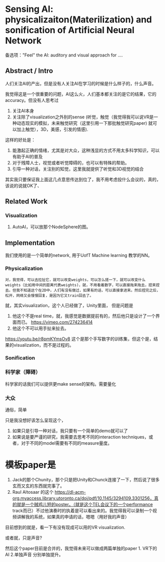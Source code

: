 # Sensing AI: physicalizaiton(Materilization) and sonification of Artificial Neural Network
备选项："Feel" the AI: auditory and visual approach for ....


## Abstract / Intro
人们关注AI的产出，但是没有人关注AI在学习的时候是什么样子的，什么声音。

我觉得这是一个很重要的问题，AI这么火，人们基本都关注的是它的结果，它的accuracy。但没有人思考过
1. 关注AI本身
2. 关注除了visualization之外别的sense (听觉，触觉（我觉得我可以说VR是一种动态现实的模拟，未来触觉研究（这里引用一下那批触觉研究paper) 就可以加上触觉），3D，美感，引发的情感).

这样的好处是：
1. 能激起正确的情绪，尤其是对大众，这种浅显的方式不用太多科学知识，可以有助于AI的普及
2. 对于残障人士，视觉或者听觉障碍的，也可以有特殊的帮助。
3. 引导一种对话，关注别的知觉，这里我就提供了听觉和3D视觉的结合


其实我只要保证我上面这几点意思传达到位了，我不用考虑投什么会议的，真的，该说的说就OK了、
## Related Work

### Visualization
1. AutoAI，可以放那个NodeSphere的图。


## Implementation
我们使用的是一个简单的network, 用于UofT Machine learning 教学的NN。

### Physicalization
`对，我觉得，可以去拉扯它，就可以改变weights，可以怎么搓一下，就可以改变什么weights（比如用中间的距离代表weights)，就，不用看着数字，可以直接拖来拖去，捏来捏去。但我不知道这个在2D中，人们有没有做过，如果有的话，可以直接拿进来。然后捏完之后，松开，网络又会慢慢回复，是因为它又train回去了。`



就，其实visualization，这个人已经做了，Unity里面，
但是问题是
1. 他这个不是real time，就，我感觉是数据提前有的，然后他只是设计了一个界面而已。
https://vimeo.com/274236414
2. 他这个不可以用手扯来扯去。

https://youtu.be/r8pmKYmsOv8
这个是那个手写数字的训练集，但这个是，结果的visualization，而不是过程的。


### Sonification

### 科学家（障碍）
科学家的话我们可以提供更make sense的架构。需要量化

### 大众
通俗，简单

只是我没想好该怎么呈现这个，
1. 如果只是引导一种对话，我只要有一个简单的demo就可以了
2. 如果说是要严谨的研究，我需要去思考不同的interaction techniques，或者，对于不同的model需要有不同的measure量度。


# 模板paper是
1. Jack的那个Chunity，那个只是把Unity和Chunck连接了一下，然后说了很多玄而又玄的东西就完事了。
2. Raul Altosaar 的这个 https://dl-acm-org.myaccess.library.utoronto.ca/doi/pdf/10.1145/3294109.3301256，真的就是一个贼鸡儿短的poster。（就是这个TEL会议下的一个performance track而已）不过他演奏时的执着是可以看出来的。我觉得我可以录制一个视频讲解我的系统，如果真的申请的话，嗯嗯（用好我的声音）

目前想到的就是，看一下有没有现成可以用的VR visualization.

或者就，只是声音?

然后这个paper目前是合并的，我觉得未来可以做成两篇单独的paper 1. VR下的AI  2.单独声音 分别单独提升。